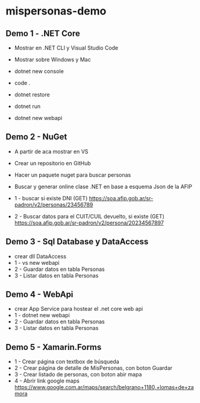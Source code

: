 # mispersonas-demo

## Demo 1 - .NET Core
- Mostrar en .NET CLI y Visual Studio Code
- Mostrar sobre Windows y Mac
- dotnet new console
- code .
- dotnet restore
- dotnet run

- dotnet new webapi

## Demo 2 - NuGet

- A partir de aca mostrar en VS
- Crear un repositorio en GitHub
- Hacer un paquete nuget para buscar personas
- Buscar y generar online clase .NET en base a esquema Json de la AFIP

- 1 - buscar si existe DNI (GET) https://soa.afip.gob.ar/sr-padron/v2/personas/23456789
- 2 - Buscar datos para el CUIT/CUIL devuelto, si existe (GET) https://soa.afip.gob.ar/sr-padron/v2/persona/20234567897

## Demo 3 - Sql Database y DataAccess

- crear dll DataAccess
- 1 - vs new webapi
- 2 - Guardar datos en tabla Personas
- 3 - Listar datos en tabla Personas

## Demo 4 - WebApi

- crear App Service para hostear el .net core web api
- 1 - dotnet new webapi
- 2 - Guardar datos en tabla Personas
- 3 - Listar datos en tabla Personas

## Demo 5 - Xamarin.Forms

- 1 - Crear página con textbox de búsqueda
- 2 - Crear página de detalle de MisPersonas, con boton Guardar
- 3 - Crear listado de personas, con boton abir mapa
- 4 - Abrir link google maps https://www.google.com.ar/maps/search/belgrano+1180,+lomas+de+zamora
  
